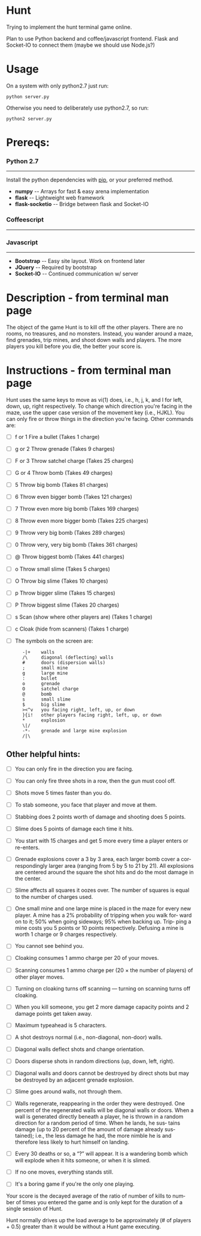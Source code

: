 Hunt
==========
Trying to implement the hunt terminal game online.

Plan to use Python backend and coffee/javascript frontend.
Flask and Socket-IO to connect them (maybe we should
use Node.js?)

# Usage
On a system with only python2.7 just run:

```python server.py```

Otherwise you need to deliberately use python2.7, so run:

```python2 server.py```

# Prereqs:
### Python 2.7
- - -
  Install the python dependencies with [pip](http://pip.readthedocs.org/en/latest/installing.html), or your preferred method.

  - **numpy**          -- Arrays for fast & easy arena implementation
  -  **flask**          -- Lightweight web framework
  - **flask-socketio** -- Bridge between flask and Socket-IO

### Coffeescript
- - -
### Javascript
- - -
  - **Bootstrap** --  Easy site layout. Work on frontend later
  - **JQuery**    --  Required by bootstrap
  - **Socket-IO** --  Continued communication w/ server
    
# Description - from terminal man page
The object of the game Hunt is to kill off the other players.  There are
no rooms, no treasures, and no monsters.  Instead, you wander around a
maze, find grenades, trip mines, and shoot down walls and players. The
more players you kill before you die, the better your score is.

# Instructions - from terminal man page
Hunt uses the same keys to move as vi(1) does, i.e., h, j, k, and l for
left, down, up, right respectively.  To change which direction you're
facing in the maze, use the upper case version of the movement key (i.e.,
HJKL).  You can only fire or throw things in the direction you're facing.
Other commands are:

- [ ]  f or 1   Fire a bullet (Takes 1 charge)

- [ ] g or 2   Throw grenade (Takes 9 charges)

- [ ] F or 3   Throw satchel charge (Takes 25 charges)

- [ ] G or 4   Throw bomb (Takes 49 charges)

- [ ] 5        Throw big bomb (Takes 81 charges)

- [ ] 6        Throw even bigger bomb (Takes 121 charges)

- [ ] 7        Throw even more big bomb (Takes 169 charges)

- [ ] 8        Throw even more bigger bomb (Takes 225 charges)

- [ ] 9        Throw very big bomb (Takes 289 charges)

- [ ] 0        Throw very, very big bomb (Takes 361 charges)

- [ ] @        Throw biggest bomb (Takes 441 charges)

- [ ] o        Throw small slime (Takes 5 charges)

- [ ] O        Throw big slime (Takes 10 charges)

- [ ] p        Throw bigger slime (Takes 15 charges)

- [ ] P        Throw biggest slime (Takes 20 charges)

- [ ] s        Scan (show where other players are) (Takes 1 charge)

- [ ] c        Cloak (hide from scanners) (Takes 1 charge)

- [ ] The symbols on the screen are:
```
      -|+    walls
      /\     diagonal (deflecting) walls
      #      doors (dispersion walls)
      ;      small mine
      g      large mine
      :      bullet
      o      grenade
      O      satchel charge
      @      bomb
      s      small slime
      $      big slime
      ><^v   you facing right, left, up, or down
      }{i!   other players facing right, left, up, or down
      *      explosion
      \|/
      -*-    grenade and large mine explosion
      /|\
```
## Other helpful hints:
  - [ ] You can only fire in the direction you are facing.

  - [ ] You can only fire three shots in a row, then the gun must cool off.

  - [ ]  Shots move 5 times faster than you do.

  - [ ]   To stab someone, you face that player and move at them.

  - [ ] Stabbing does 2 points worth of damage and shooting does 5 points.

  - [ ] Slime does 5 points of damage each time it hits.

  - [ ] You start with 15 charges and get 5 more every time a player enters
    or re-enters.

  - [ ] Grenade explosions cover a 3 by 3 area, each larger bomb cover a cor‐
    respondingly larger area (ranging from 5 by 5 to 21 by 21).  All
    explosions are centered around the square the shot hits and do the
    most damage in the center.

  - [ ] Slime affects all squares it oozes over.  The number of squares is
    equal to the number of charges used.

  - [ ] One small mine and one large mine is placed in the maze for every new
    player.  A mine has a 2% probability of tripping when you walk for‐
    ward on to it; 50% when going sideways; 95% when backing up.  Trip‐
    ping a mine costs you 5 points or 10 points respectively.  Defusing a
    mine is worth 1 charge or 9 charges respectively.

  - [ ] You cannot see behind you.

  - [ ] Cloaking consumes 1 ammo charge per 20 of your moves.

  - [ ] Scanning consumes 1 ammo charge per (20 × the number of players) of
    other player moves.

  - [ ] Turning on cloaking turns off scanning — turning on scanning turns
    off cloaking.

  - [ ] When you kill someone, you get 2 more damage capacity points and 2
    damage points get taken away.

  - [ ] Maximum typeahead is 5 characters.

  - [ ] A shot destroys normal (i.e., non-diagonal, non-door) walls.

  - [ ] Diagonal walls deflect shots and change orientation.

  - [ ] Doors disperse shots in random directions (up, down, left, right).

  - [ ] Diagonal walls and doors cannot be destroyed by direct shots but may
    be destroyed by an adjacent grenade explosion.

  - [ ] Slime goes around walls, not through them.

  - [ ] Walls regenerate, reappearing in the order they were destroyed.  One
    percent of the regenerated walls will be diagonal walls or doors.
    When a wall is generated directly beneath a player, he is thrown in a
    random direction for a random period of time.  When he lands, he sus‐
    tains damage (up to 20 percent of the amount of damage already sus‐
    tained); i.e., the less damage he had, the more nimble he is and
    therefore less likely to hurt himself on landing.

  - [ ] Every 30 deaths or so, a “?” will appear.  It is a wandering bomb
    which will explode when it hits someone, or when it is slimed.

  - [ ] If no one moves, everything stands still.

  - [ ] It's a boring game if you're the only one playing.

Your score is the decayed average of the ratio of number of kills to num‐
ber of times you entered the game and is only kept for the duration of a
single session of Hunt.

Hunt normally drives up the load average to be approximately (# of players + 0.5) greater than it would be without a Hunt game executing.
